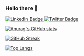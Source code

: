 ### Hello there 👋


<div id="badges">
  <a href="https://www.linkedin.com/in/florianpautot/">
    <img src="https://img.shields.io/badge/LinkedIn-blue?style=for-the-badge&logo=linkedin&logoColor=white" alt="LinkedIn Badge"/>
  </a>
  <a href="https://twitter.com/0xflo_tez">
    <img src="https://img.shields.io/badge/Twitter-blue?style=for-the-badge&logo=twitter&logoColor=white" alt="Twitter Badge"/>
  </a>
</div>

[![Anurag's GitHub stats](https://github-readme-stats.vercel.app/api?username=0x666c6f&hide=stars&count_private=true&show_icons=true)](https://github.com/anuraghazra/github-readme-stats)


[![GitHub Streak](http://github-readme-streak-stats.herokuapp.com?user=0x666c6f&theme=dark&background=000000)](https://git.io/streak-stats)


[![Top Langs](https://github-readme-stats.vercel.app/api/top-langs/?username=0x666c6f&layout=compact&theme=vision-friendly-dark)](https://github.com/anuraghazra/github-readme-stats)

<!--
**0xflo-tez/0xflo-tez** is a ✨ _special_ ✨ repository because its `README.md` (this file) appears on your GitHub profile.

Here are some ideas to get you started:

- 🔭 I’m currently working on ...
- 🌱 I’m currently learning ...
- 👯 I’m looking to collaborate on ...
- 🤔 I’m looking for help with ...
- 💬 Ask me about ...
- 📫 How to reach me: ...
- 😄 Pronouns: ...
- ⚡ Fun fact: ...
-->
